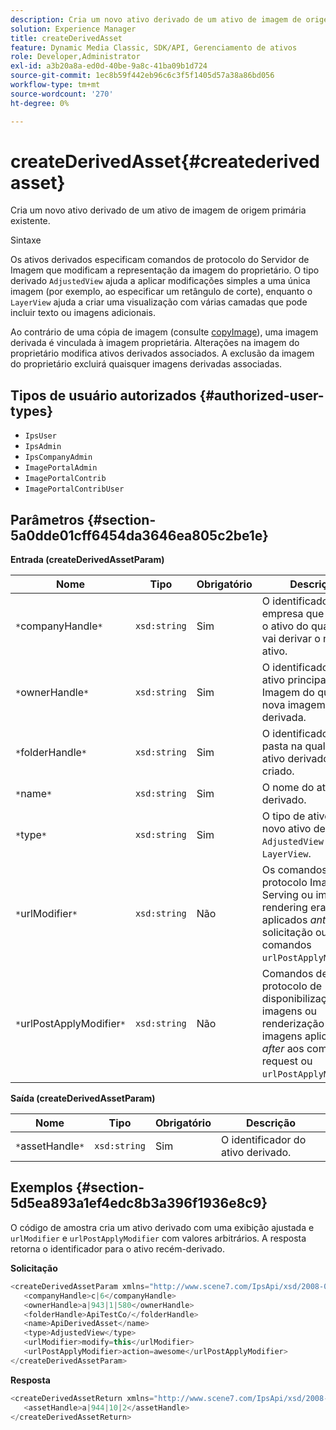```yaml
---
description: Cria um novo ativo derivado de um ativo de imagem de origem primária existente.
solution: Experience Manager
title: createDerivedAsset
feature: Dynamic Media Classic, SDK/API, Gerenciamento de ativos
role: Developer,Administrator
exl-id: a3b20a8a-ed0d-40be-9a8c-41ba09b1d724
source-git-commit: 1ec8b59f442eb96c6c3f5f1405d57a38a86bd056
workflow-type: tm+mt
source-wordcount: '270'
ht-degree: 0%

---
```


# createDerivedAsset{#createderivedasset}

Cria um novo ativo derivado de um ativo de imagem de origem primária existente.

Sintaxe

<!--<a id="section_FE43FF204ED644C2AC901AF45982E942"></a>-->

Os ativos derivados especificam comandos de protocolo do Servidor de Imagem que modificam a representação da imagem do proprietário. O tipo derivado `AdjustedView` ajuda a aplicar modificações simples a uma única imagem (por exemplo, ao especificar um retângulo de corte), enquanto o `LayerView` ajuda a criar uma visualização com várias camadas que pode incluir texto ou imagens adicionais.

Ao contrário de uma cópia de imagem (consulte [copyImage](../../../operations/c-operations-intro/c-methods/r-copy-image.md#reference-0785131e690b4ad08be69172023f35d0)), uma imagem derivada é vinculada à imagem proprietária. Alterações na imagem do proprietário modifica ativos derivados associados. A exclusão da imagem do proprietário excluirá quaisquer imagens derivadas associadas.

## Tipos de usuário autorizados {#authorized-user-types}

* `IpsUser`
* `IpsAdmin`
* `IpsCompanyAdmin`
* `ImagePortalAdmin`
* `ImagePortalContrib`
* `ImagePortalContribUser`

## Parâmetros {#section-5a0dde01cff6454da3646ea805c2be1e}

**Entrada (createDerivedAssetParam)**

| Nome | Tipo | Obrigatório | Descrição |
|---|---|---|---|
| `*`companyHandle`*` | `xsd:string` | Sim | O identificador para a empresa que contém o ativo do qual você vai derivar o novo ativo. |
| `*`ownerHandle`*` | `xsd:string` | Sim | O identificador para o ativo principal de Imagem do qual a nova imagem será derivada. |
| `*`folderHandle`*` | `xsd:string` | Sim | O identificador da pasta na qual o novo ativo derivado será criado. |
| `*`name`*` | `xsd:string` | Sim | O nome do ativo derivado. |
| `*`type`*` | `xsd:string` | Sim | O tipo de ativo do novo ativo derivado: `AdjustedView` ou `LayerView`. |
| `*`urlModifier`*` | `xsd:string` | Não | Os comandos do protocolo Image Serving ou image rendering eram aplicados *antes de* da solicitação ou dos comandos `urlPostApplyModifier`. |
| `*`urlPostApplyModifier`*` | `xsd:string` | Não | Comandos de protocolo de disponibilização de imagens ou renderização de imagens aplicados *after* aos comandos request ou `urlPostApplyModifier`. |

**Saída (createDerivedAssetParam)**

| Nome | Tipo | Obrigatório | Descrição |
|---|---|---|---|
| `*`assetHandle`*` | `xsd:string` | Sim | O identificador do ativo derivado. |

## Exemplos {#section-5d5ea893a1ef4edc8b3a396f1936e8c9}

O código de amostra cria um ativo derivado com uma exibição ajustada e `urlModifier` e `urlPostApplyModifier` com valores arbitrários. A resposta retorna o identificador para o ativo recém-derivado.

**Solicitação**

```java
<createDerivedAssetParam xmlns="http://www.scene7.com/IpsApi/xsd/2008-01-15">
   <companyHandle>c|6</companyHandle>
   <ownerHandle>a|943|1|580</ownerHandle>
   <folderHandle>ApiTestCo/</folderHandle>
   <name>ApiDerivedAsset</name>
   <type>AdjustedView</type>
   <urlModifier>modify=this</urlModifier>
   <urlPostApplyModifier>action=awesome</urlPostApplyModifier>
</createDerivedAssetParam>
```

**Resposta**

```java
<createDerivedAssetReturn xmlns="http://www.scene7.com/IpsApi/xsd/2008-01-15">
   <assetHandle>a|944|10|2</assetHandle>
</createDerivedAssetReturn>
```
